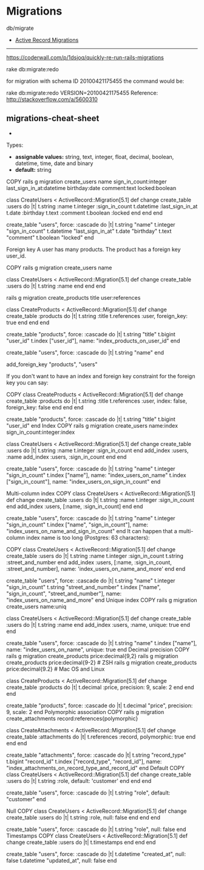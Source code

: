 # Migrations

db/migrate

* [Active Record Migrations](http://guides.rubyonrails.org/active_record_migrations.html)

---
https://coderwall.com/p/1dsjoq/quickly-re-run-rails-migrations

rake db:migrate:redo


for migration with schema ID 20100421175455 the command would be:

rake db:migrate:redo VERSION=20100421175455
Reference: http://stackoverflow.com/a/5600310


## migrations-cheat-sheet

- [](https://makandracards.com/brainchild/48046-rails-generate-migrations-cheat-sheet)

Types:

- **assignable values:** string, text, integer, float, decimal, boolean, datetime, time, date and binary
- **default:** string

COPY
rails g migration create_users name sign_in_count:integer last_sign_in_at:datetime birthday:date comment:text locked:boolean

class CreateUsers < ActiveRecord::Migration[5.1]
  def change
    create_table :users do |t|
      t.string :name
      t.integer :sign_in_count
      t.datetime :last_sign_in_at
      t.date :birthday
      t.text :comment
      t.boolean :locked
    end
  end
end

create_table "users", force: :cascade do |t|
  t.string "name"
  t.integer "sign_in_count"
  t.datetime "last_sign_in_at"
  t.date "birthday"
  t.text "comment"
  t.boolean "locked"
end




Foreign key
A user has many products. The product has a foreign key user_id.

COPY
rails g migration create_users name

class CreateUsers < ActiveRecord::Migration[5.1]
  def change
    create_table :users do |t|
      t.string :name
    end
  end
end

rails g migration create_products title user:references

class CreateProducts < ActiveRecord::Migration[5.1]
  def change
    create_table :products do |t|
      t.string :title
      t.references :user, foreign_key: true
    end
  end
end

create_table "products", force: :cascade do |t|
  t.string "title"
  t.bigint "user_id"
  t.index ["user_id"], name: "index_products_on_user_id"
end

create_table "users", force: :cascade do |t|
  t.string "name"
end

add_foreign_key "products", "users"

If you don't want to have an index and foreign key constraint for the foreign key you can say:

COPY
class CreateProducts < ActiveRecord::Migration[5.1]
  def change
    create_table :products do |t|
      t.string :title
      t.references :user, index: false, foreign_key: false
    end
  end
end

create_table "products", force: :cascade do |t|
  t.string "title"
  t.bigint "user_id"
end
Index
COPY
rails g migration create_users name:index sign_in_count:integer:index

class CreateUsers < ActiveRecord::Migration[5.1]
  def change
    create_table :users do |t|
      t.string :name
      t.integer :sign_in_count
    end
    add_index :users, :name
    add_index :users, :sign_in_count
  end
end

create_table "users", force: :cascade do |t|
  t.string "name"
  t.integer "sign_in_count"
  t.index ["name"], name: "index_users_on_name"
  t.index ["sign_in_count"], name: "index_users_on_sign_in_count"
end

Multi-column index
COPY
class CreateUsers < ActiveRecord::Migration[5.1]
  def change
    create_table :users do |t|
      t.string :name
      t.integer :sign_in_count
    end
    add_index :users, [:name, :sign_in_count]
  end
end

create_table "users", force: :cascade do |t|
  t.string "name"
  t.integer "sign_in_count"
  t.index ["name", "sign_in_count"], name: "index_users_on_name_and_sign_in_count"
end 
It can happen that a multi-column index name is too long (Postgres: 63 characters):

COPY
class CreateUsers < ActiveRecord::Migration[5.1]
  def change
    create_table :users do |t|
      t.string :name
      t.integer :sign_in_count
      t.string :street_and_number
    end
    add_index :users, [:name, :sign_in_count, :street_and_number], name: 'index_users_on_name_and_more'
  end
end

create_table "users", force: :cascade do |t|
  t.string "name"
  t.integer "sign_in_count"
  t.string "street_and_number"
  t.index ["name", "sign_in_count", "street_and_number"], name: "index_users_on_name_and_more"
end
Unique index
COPY
rails g migration create_users name:uniq

class CreateUsers < ActiveRecord::Migration[5.1]
  def change
    create_table :users do |t|
      t.string :name
    end
    add_index :users, :name, unique: true
  end
end

create_table "users", force: :cascade do |t|
  t.string "name"
  t.index ["name"], name: "index_users_on_name", unique: true
end
Decimal precision
COPY
rails g migration create_products price:decimal{9,2}
rails g migration create_products price:decimal{9-2} # ZSH
rails g migration create_products price:decimal{9.2} # Mac OS and Linux

class CreateProducts < ActiveRecord::Migration[5.1]
  def change
    create_table :products do |t|
      t.decimal :price, precision: 9, scale: 2
    end
  end
end

create_table "products", force: :cascade do |t|
  t.decimal "price", precision: 9, scale: 2
end
Polymorphic association
COPY
rails g migration create_attachments record:references{polymorphic}

class CreateAttachments < ActiveRecord::Migration[5.1]
  def change
    create_table :attachments do |t|
      t.references :record, polymorphic: true
    end
  end
end

create_table "attachments", force: :cascade do |t|
  t.string "record_type"
  t.bigint "record_id"
  t.index ["record_type", "record_id"], name: "index_attachments_on_record_type_and_record_id"
end
Default
COPY
class CreateUsers < ActiveRecord::Migration[5.1]
  def change
    create_table :users do |t|
      t.string :role, default: 'customer'
    end
  end
end

create_table "users", force: :cascade do |t|
  t.string "role", default: "customer"
end

Null
COPY
class CreateUsers < ActiveRecord::Migration[5.1]
  def change
    create_table :users do |t|
      t.string :role, null: false
    end
  end
end

create_table "users", force: :cascade do |t|
  t.string "role", null: false
end
Timestamps
COPY
class CreateUsers < ActiveRecord::Migration[5.1]
  def change
    create_table :users do |t|
      t.timestamps
    end
  end
end

create_table "users", force: :cascade do |t|
  t.datetime "created_at", null: false
  t.datetime "updated_at", null: false
end